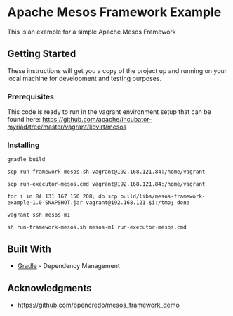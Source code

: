 # Apache Mesos Framework Example

This is an example for a simple Apache Mesos Framework

## Getting Started

These instructions will get you a copy of the project up and running on your local machine for development and testing purposes.

### Prerequisites

This code is ready to run in the vagrant environment setup that can be found here:
https://github.com/apache/incubator-myriad/tree/master/vagrant/libvirt/mesos

### Installing

```
gradle build

scp run-framework-mesos.sh vagrant@192.168.121.84:/home/vagrant

scp run-executor-mesos.cmd vagrant@192.168.121.84:/home/vagrant

for i in 84 131 167 150 208; do scp build/libs/mesos-framework-example-1.0-SNAPSHOT.jar vagrant@192.168.121.$i:/tmp; done

vagrant ssh mesos-m1

sh run-framework-mesos.sh mesos-m1 run-executor-mesos.cmd
```

## Built With

* [Gradle](https://gradle.org/) - Dependency Management

## Acknowledgments

* https://github.com/opencredo/mesos_framework_demo
